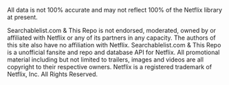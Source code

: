 All data is not 100% accurate and may not reflect 100% of the Netflix library at present. 

Searchablelist.com & This Repo is not endorsed, moderated, owned by or affiliated with Netflix or any of its partners in any capacity. The authors of this site also have no affiliation with Netflix. Searchablelist.com & This Repo is a unofficial fansite and repo and database API for Netflix. All promotional material including but not limited to trailers, images and videos are all copyright to their respective owners. Netflix is a registered trademark of Netflix, Inc. All Rights Reserved.